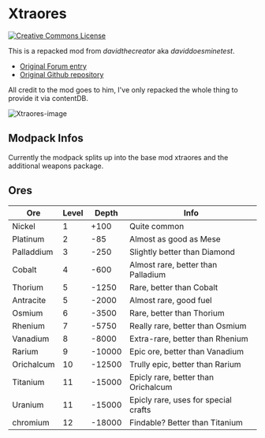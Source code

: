 # Xtraores

[![Creative Commons License](https://i.creativecommons.org/l/by-sa/3.0/88x31.png)](http://creativecommons.org/licenses/by-sa/3.0/)

This is a repacked mod from _davidthecreator_ aka _daviddoesminetest_.
* [Original Forum entry](https://forum.minetest.net/viewtopic.php?t=12798)
* [Original Github repository](https://github.com/daviddoesminetest/Xtraores-)

All credit to the mod goes to him, I've only repacked the whole thing to provide it via contentDB.

![Xtraores-image](https://i.imgur.com/pG5XbWN.png)

## Modpack Infos

Currently the modpack splits up into the base mod xtraores and the additional weapons package.

## Ores

|Ore|Level|Depth|Info|
|---|---|---|---|
|Nickel|1|+100|Quite common|
|Platinum|2|-85|Almost as good as Mese|
|Palladdium|3|-250|Slightly better than Diamond|
|Cobalt|4|-600|Almost rare, better than Palladium|
|Thorium|5|-1250|Rare, better than Cobalt|
|Antracite|5|-2000|Almost rare, good fuel|
|Osmium|6|-3500|Rare, better than Thorium|
|Rhenium|7|-5750|Really rare, better than Osmium|
|Vanadium|8|-8000|Extra-rare, better than Rhenium|
|Rarium|9|-10000|Epic ore, better than Vanadium|
|Orichalcum|10|-12500|Trully epic, better than Rarium|
|Titanium|11|-15000|Epicly rare, better than Orichalcum|
|Uranium|11|-15000|Epicly rare, uses for special crafts|
|chromium|12|-18000|Findable? Better than Titanium|


